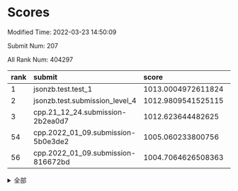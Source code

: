 # Scores

Modified Time: 2022-03-23 14:50:09

Submit Num: 207

All Rank Num: 404297

| rank |               submit               |       score        |       sigma        | pk_num |
| :--- | :--------------------------------- | :----------------- | :----------------- | :----- |
| 1    | jsonzb.test.test_1                 | 1013.0004972611824 | 0.8224072529420204 | 7813   |
| 2    | jsonzb.test.submission_level_4     | 1012.9809541525115 | 0.7983439598559671 | 7812   |
| 3    | cpp.21_12_24.submission-2b2ea0d7   | 1012.623644482625  | 0.7751343779477518 | 7816   |
| 54   | cpp.2022_01_09.submission-5b0e3de2 | 1005.060233800756  | 0.719077098117183  | 7811   |
| 56   | cpp.2022_01_09.submission-816672bd | 1004.7064626508363 | 0.728168756244287  | 7815   |


<details>
<summary>全部</summary>

| rank |                 submit                 |       score        |       sigma        | pk_num |
| :--- | :------------------------------------- | :----------------- | :----------------- | :----- |
| 1    | jsonzb.test.test_1                     | 1013.0004972611824 | 0.8224072529420204 | 7813   |
| 2    | jsonzb.test.submission_level_4         | 1012.9809541525115 | 0.7983439598559671 | 7812   |
| 3    | cpp.21_12_24.submission-2b2ea0d7       | 1012.623644482625  | 0.7751343779477518 | 7816   |
| 4    | gobigger.level_3.submission_level_3_25 | 1011.939061892251  | 0.7709101907308248 | 7815   |
| 5    | gobigger.level_3.submission_level_3_15 | 1011.6061102919231 | 0.7819710683435241 | 7813   |
| 6    | gobigger.level_3.submission_level_3_0  | 1011.4166560490747 | 0.7845494728675537 | 7819   |
| 7    | gobigger.level_3.submission_level_3_28 | 1011.2797531367015 | 0.7519599511631119 | 7814   |
| 8    | gobigger.level_3.submission_level_3_22 | 1011.0480538325896 | 0.7571328663234365 | 7816   |
| 9    | gobigger.level_3.submission_level_3_4  | 1011.0181158671372 | 0.7757918555959809 | 7814   |
| 10   | gobigger.level_3.submission_level_3_33 | 1010.7895796475161 | 0.7727131101293464 | 7817   |
| 11   | gobigger.level_3.submission_level_3_6  | 1010.7862584774517 | 0.7599788435483671 | 7809   |
| 12   | gobigger.level_3.submission_level_3_47 | 1010.7834476734587 | 0.7616009283086114 | 7814   |
| 13   | gobigger.level_3.submission_level_3_43 | 1010.7792417116723 | 0.8055399917289832 | 7809   |
| 14   | gobigger.level_3.submission_level_3_30 | 1010.7705950526954 | 0.7575061597667706 | 7814   |
| 15   | gobigger.level_3.submission_level_3_9  | 1010.5723293041178 | 0.7805100860480131 | 7812   |
| 16   | gobigger.level_3.submission_level_3_21 | 1010.5629381986935 | 0.7497327419260867 | 7813   |
| 17   | gobigger.level_3.submission_level_3_40 | 1010.5562839832629 | 0.76164929948236   | 7815   |
| 18   | gobigger.level_3.submission_level_3_29 | 1010.5352397815465 | 0.7500551806312374 | 7814   |
| 19   | gobigger.level_3.submission_level_3_49 | 1010.5206990672201 | 0.756082548123428  | 7806   |
| 20   | gobigger.level_3.submission_level_3_27 | 1010.5131120830314 | 0.7601595819493573 | 7813   |
| 21   | gobigger.level_3.submission_level_3_38 | 1010.4535088046391 | 0.751241848281942  | 7818   |
| 22   | gobigger.level_3.submission_level_3_11 | 1010.230298071684  | 0.7812340018900894 | 7810   |
| 23   | gobigger.level_3.submission_level_3_2  | 1010.2262646426875 | 0.7368018456295958 | 7809   |
| 24   | gobigger.level_3.submission_level_3_36 | 1010.2205589122922 | 0.752080150220431  | 7811   |
| 25   | gobigger.level_3.submission_level_3_12 | 1010.2036496910501 | 0.7592063873675856 | 7812   |
| 26   | gobigger.level_3.submission_level_3_41 | 1010.177320230638  | 0.7681768293763029 | 7807   |
| 27   | gobigger.level_3.submission_level_3_14 | 1010.0466437567773 | 0.7622750663386525 | 7809   |
| 28   | gobigger.level_3.submission_level_3_23 | 1009.972678530309  | 0.7671976639372114 | 7817   |
| 29   | gobigger.level_3.submission_level_3_16 | 1009.9676074602611 | 0.7665237554551092 | 7807   |
| 30   | gobigger.level_3.submission_level_3_7  | 1009.9410866614428 | 0.7785536526995952 | 7812   |
| 31   | gobigger.level_3.submission_level_3_1  | 1009.9136691179508 | 0.7735734340643975 | 7812   |
| 32   | gobigger.level_3.submission_level_3_31 | 1009.8941841434586 | 0.749429147451488  | 7815   |
| 33   | gobigger.level_3.submission_level_3_26 | 1009.8565642765884 | 0.746180488981595  | 7812   |
| 34   | gobigger.level_3.submission_level_3_42 | 1009.722935576777  | 0.7544210009848671 | 7806   |
| 35   | gobigger.level_3.submission_level_3_24 | 1009.7127776917373 | 0.7656885766161082 | 7813   |
| 36   | gobigger.level_3.submission_level_3_39 | 1009.6595544204433 | 0.7741099487137928 | 7814   |
| 37   | gobigger.level_3.submission_level_3_17 | 1009.6365365426507 | 0.7435559762833025 | 7813   |
| 38   | gobigger.level_3.submission_level_3_3  | 1009.5858248921858 | 0.7599092843441891 | 7811   |
| 39   | gobigger.level_3.submission_level_3_5  | 1009.5726760221726 | 0.7540942954757017 | 7809   |
| 40   | gobigger.level_3.submission_level_3_10 | 1009.5576252414145 | 0.7460680129209494 | 7814   |
| 41   | gobigger.level_3.submission_level_3_45 | 1009.5065248864546 | 0.7475442129284556 | 7814   |
| 42   | gobigger.level_3.submission_level_3_34 | 1009.4353870461971 | 0.7662415127986545 | 7809   |
| 43   | gobigger.level_3.submission_level_3_19 | 1009.3506679080094 | 0.7524330046005998 | 7806   |
| 44   | gobigger.level_3.submission_level_3_48 | 1009.2944571261743 | 0.7567070959223553 | 7810   |
| 45   | gobigger.level_3.submission_level_3_20 | 1009.2750351154152 | 0.734560751910525  | 7814   |
| 46   | gobigger.level_3.submission_level_3_37 | 1008.9556082353555 | 0.7566642947269184 | 7812   |
| 47   | gobigger.level_3.submission_level_3_35 | 1008.947713472674  | 0.7386206599798353 | 7812   |
| 48   | gobigger.level_3.submission_level_3_13 | 1008.8629617362963 | 0.7762504696854322 | 7811   |
| 49   | gobigger.level_3.submission_level_3_44 | 1008.7168375619167 | 0.7632536798889527 | 7808   |
| 50   | gobigger.level_3.submission_level_3_32 | 1008.6659388112329 | 0.7488160367022979 | 7814   |
| 51   | gobigger.level_3.submission_level_3_18 | 1008.6262723706541 | 0.7511905177808093 | 7816   |
| 52   | gobigger.level_3.submission_level_3_46 | 1008.5844589507034 | 0.743344743482698  | 7806   |
| 53   | gobigger.level_3.submission_level_3_8  | 1008.2959975806986 | 0.7331118386140938 | 7815   |
| 54   | cpp.2022_01_09.submission-5b0e3de2     | 1005.060233800756  | 0.719077098117183  | 7811   |
| 55   | gobigger.level_1.submission_level_1_30 | 1004.9033537601829 | 0.7243503414771908 | 7807   |
| 56   | cpp.2022_01_09.submission-816672bd     | 1004.7064626508363 | 0.728168756244287  | 7815   |
| 57   | gobigger.level_1.submission_level_1_41 | 1004.6889575811655 | 0.7295435955884891 | 7806   |
| 58   | gobigger.level_1.submission_level_1_4  | 1004.6748555106717 | 0.7158617202013049 | 7812   |
| 59   | gobigger.level_1.submission_level_1_43 | 1004.5398214988312 | 0.7214463106639607 | 7815   |
| 60   | gobigger.level_1.submission_level_1_34 | 1004.4670551543524 | 0.7183046532356068 | 7814   |
| 61   | gobigger.level_1.submission_level_1_20 | 1004.1699782203978 | 0.7148791767885809 | 7813   |
| 62   | gobigger.level_1.submission_level_1_3  | 1004.0953052427576 | 0.7209264304332046 | 7812   |
| 63   | gobigger.level_1.submission_level_1_18 | 1004.0285416006532 | 0.7255296436876395 | 7815   |
| 64   | gobigger.level_1.submission_level_1_42 | 1004.0039439450643 | 0.726633635883724  | 7806   |
| 65   | gobigger.level_1.submission_level_1_44 | 1003.8952616224507 | 0.7217642925290984 | 7814   |
| 66   | gobigger.level_1.submission_level_1_14 | 1003.8239052523285 | 0.7203830277955934 | 7816   |
| 67   | gobigger.level_1.submission_level_1_40 | 1003.6984425986958 | 0.7287062605568765 | 7809   |
| 68   | gobigger.level_1.submission_level_1_1  | 1003.6937460253191 | 0.7231902652827922 | 7816   |
| 69   | gobigger.level_1.submission_level_1_19 | 1003.6714617474399 | 0.7182966054677512 | 7809   |
| 70   | gobigger.level_1.submission_level_1_5  | 1003.6381942731157 | 0.718647422596937  | 7816   |
| 71   | gobigger.level_1.submission_level_1_33 | 1003.6004915273261 | 0.7145355042360714 | 7813   |
| 72   | gobigger.level_1.submission_level_1_13 | 1003.5941944670128 | 0.7156870725696118 | 7810   |
| 73   | gobigger.level_1.submission_level_1_27 | 1003.5823678260806 | 0.7165784632788516 | 7815   |
| 74   | gobigger.level_1.submission_level_1_35 | 1003.5588003197341 | 0.7198007993611685 | 7813   |
| 75   | gobigger.level_1.submission_level_1_9  | 1003.4884646686604 | 0.7092708089508981 | 7815   |
| 76   | gobigger.level_1.submission_level_1_11 | 1003.4813467051115 | 0.7045525321656849 | 7817   |
| 77   | gobigger.level_1.submission_level_1_25 | 1003.4028726179962 | 0.7162874523161181 | 7816   |
| 78   | gobigger.level_1.submission_level_1_47 | 1003.3978810534901 | 0.7171714627717444 | 7815   |
| 79   | gobigger.level_1.submission_level_1_23 | 1003.382733621408  | 0.7048817107693768 | 7814   |
| 80   | gobigger.level_1.submission_level_1_0  | 1003.2581482208954 | 0.7135241262551685 | 7810   |
| 81   | gobigger.level_1.submission_level_1_24 | 1003.2307626749785 | 0.7244880497293549 | 7810   |
| 82   | gobigger.level_1.submission_level_1_29 | 1003.0908701199453 | 0.7176527569479756 | 7814   |
| 83   | gobigger.level_1.submission_level_1_7  | 1003.0532804728018 | 0.7326308360507469 | 7811   |
| 84   | gobigger.level_1.submission_level_1_36 | 1003.0336984096683 | 0.7233490296675902 | 7813   |
| 85   | gobigger.level_1.submission_level_1_48 | 1003.0263919936812 | 0.7144487366227222 | 7812   |
| 86   | gobigger.level_1.submission_level_1_38 | 1002.9051089214627 | 0.7118527489357261 | 7817   |
| 87   | gobigger.level_1.submission_level_1_8  | 1002.9016393744514 | 0.705872311181598  | 7806   |
| 88   | gobigger.level_1.submission_level_1_12 | 1002.8550016026063 | 0.7066814436198005 | 7808   |
| 89   | gobigger.level_1.submission_level_1_22 | 1002.8412195888035 | 0.7116812086587927 | 7814   |
| 90   | gobigger.level_1.submission_level_1_49 | 1002.8296471173835 | 0.71129321176365   | 7814   |
| 91   | gobigger.level_1.submission_level_1_37 | 1002.8295379211313 | 0.712077684237503  | 7811   |
| 92   | gobigger.level_1.submission_level_1_31 | 1002.8062293360208 | 0.713326272820648  | 7812   |
| 93   | gobigger.level_1.submission_level_1_6  | 1002.7339909987817 | 0.7177802125506064 | 7814   |
| 94   | gobigger.level_1.submission_level_1_16 | 1002.694153909971  | 0.7256242524935899 | 7813   |
| 95   | gobigger.level_1.submission_level_1_15 | 1002.654707743249  | 0.720592228333059  | 7811   |
| 96   | gobigger.level_1.submission_level_1_26 | 1002.5951185568748 | 0.7185154381869735 | 7810   |
| 97   | gobigger.level_1.submission_level_1_17 | 1002.5535432110573 | 0.7014258503919407 | 7815   |
| 98   | gobigger.level_1.submission_level_1_2  | 1002.4143789470164 | 0.7158691926571057 | 7812   |
| 99   | gobigger.level_1.submission_level_1_39 | 1002.391900883766  | 0.7178506876155077 | 7812   |
| 100  | gobigger.level_1.submission_level_1_32 | 1002.3460736434116 | 0.7099662187415231 | 7814   |
| 101  | gobigger.level_1.submission_level_1_46 | 1002.2084517756276 | 0.7094692107353354 | 7812   |
| 102  | gobigger.level_1.submission_level_1_45 | 1002.0780755082709 | 0.7157833639844577 | 7814   |
| 103  | gobigger.level_1.submission_level_1_28 | 1002.0573829730055 | 0.7147561481319058 | 7810   |
| 104  | gobigger.level_1.submission_level_1_10 | 1002.0171830003395 | 0.7157054698316258 | 7812   |
| 105  | gobigger.level_1.submission_level_1_21 | 1001.9226295749105 | 0.7046838317864771 | 7818   |
| 106  | gobigger.random.submission_random_26   | 997.5497297318327  | 0.7161734378030311 | 7814   |
| 107  | gobigger.random.submission_random_19   | 997.2166488959723  | 0.7112405055270725 | 7815   |
| 108  | gobigger.random.submission_random_32   | 997.186978425368   | 0.7234798183540051 | 7810   |
| 109  | gobigger.random.submission_random_21   | 997.1397342642236  | 0.7099614250553009 | 7808   |
| 110  | gobigger.random.submission_random_14   | 996.9681818226485  | 0.6986965724320795 | 7812   |
| 111  | gobigger.random.submission_random_9    | 996.8091319089974  | 0.7181194676974336 | 7810   |
| 112  | gobigger.random.submission_random_48   | 996.8066092985135  | 0.7161871331264178 | 7814   |
| 113  | gobigger.random.submission_random_29   | 996.7706976428847  | 0.7174363733249386 | 7816   |
| 114  | gobigger.random.submission_random_11   | 996.69953797084    | 0.7181824125209973 | 7816   |
| 115  | gobigger.random.submission_random_27   | 996.6441002074562  | 0.7041122303353738 | 7813   |
| 116  | gobigger.random.submission_random_15   | 996.5407206245491  | 0.7158204665804927 | 7816   |
| 117  | gobigger.random.submission_random_12   | 996.5125877433867  | 0.7121776006848755 | 7814   |
| 118  | gobigger.random.submission_random_3    | 996.343264801653   | 0.7137906405838734 | 7811   |
| 119  | gobigger.random.submission_random_33   | 996.328138744503   | 0.7105471108503729 | 7808   |
| 120  | gobigger.random.submission_random_45   | 996.3202805347273  | 0.6984680539878849 | 7813   |
| 121  | gobigger.random.submission_random_49   | 996.2883009715981  | 0.7044031645150545 | 7814   |
| 122  | gobigger.random.submission_random_20   | 996.2824205317305  | 0.7266525225460727 | 7815   |
| 123  | gobigger.random.submission_random_13   | 996.2670516406408  | 0.7089233927587917 | 7811   |
| 124  | gobigger.random.submission_random_6    | 995.9809693244779  | 0.7182192838446324 | 7810   |
| 125  | gobigger.random.submission_random_25   | 995.9658683448071  | 0.7209503055905477 | 7811   |
| 126  | gobigger.random.submission_random_4    | 995.9409393555321  | 0.7064077328808419 | 7812   |
| 127  | gobigger.random.submission_random_28   | 995.9248954011081  | 0.7150402424165225 | 7812   |
| 128  | gobigger.random.submission_random_17   | 995.9175574222664  | 0.7055625747249528 | 7814   |
| 129  | gobigger.random.submission_random_35   | 995.8743911424176  | 0.7172961431924402 | 7812   |
| 130  | gobigger.random.submission_random_7    | 995.7965184495703  | 0.7147641489131696 | 7817   |
| 131  | gobigger.random.submission_random_23   | 995.7833584862033  | 0.7050730305882674 | 7812   |
| 132  | gobigger.random.submission_random_31   | 995.7732632459301  | 0.7022366531250409 | 7812   |
| 133  | gobigger.random.submission_random_40   | 995.7455774604174  | 0.7164694597954105 | 7812   |
| 134  | gobigger.random.submission_random_43   | 995.7321386856786  | 0.7243122326974092 | 7813   |
| 135  | gobigger.random.submission_random_38   | 995.7037474638598  | 0.7186103452957909 | 7809   |
| 136  | gobigger.random.submission_random_16   | 995.7032733472574  | 0.7105404313911351 | 7813   |
| 137  | gobigger.random.submission_random_42   | 995.6666484764033  | 0.7154900252096414 | 7810   |
| 138  | gobigger.random.submission_random_0    | 995.6271910274311  | 0.7143720910877636 | 7811   |
| 139  | gobigger.random.submission_random_37   | 995.6240181441966  | 0.7123506020366686 | 7812   |
| 140  | gobigger.random.submission_random_39   | 995.6110317502194  | 0.7146442815344676 | 7814   |
| 141  | gobigger.random.submission_random_47   | 995.5492668375306  | 0.7038860369015097 | 7813   |
| 142  | gobigger.random.submission_random_5    | 995.5483910378545  | 0.6992279573943869 | 7807   |
| 143  | gobigger.random.submission_random_44   | 995.5097046819337  | 0.7194058278128811 | 7811   |
| 144  | gobigger.random.submission_random_22   | 995.4499748424277  | 0.7324533975159241 | 7811   |
| 145  | gobigger.random.submission_random_24   | 995.3952034764986  | 0.7087996309502765 | 7813   |
| 146  | gobigger.random.submission_random_18   | 995.3627963963369  | 0.7068945474405991 | 7809   |
| 147  | gobigger.random.submission_random_30   | 995.3227972152457  | 0.7125128750125644 | 7812   |
| 148  | gobigger.random.submission_random_1    | 995.2920884641351  | 0.7149128224335283 | 7812   |
| 149  | gobigger.random.submission_random_36   | 995.2744455055881  | 0.7282586445413662 | 7811   |
| 150  | gobigger.random.submission_random_46   | 995.2250967924003  | 0.7201935605503692 | 7810   |
| 151  | gobigger.random.submission_random_10   | 995.2159806343079  | 0.7106949060317389 | 7815   |
| 152  | gobigger.random.submission_random_41   | 995.202661394918   | 0.7165514465972268 | 7814   |
| 153  | gobigger.random.submission_random_2    | 995.1114810549685  | 0.7289029791596856 | 7813   |
| 154  | gobigger.random.submission_random_34   | 995.0204321991569  | 0.7050247486716933 | 7814   |
| 155  | gobigger.random.submission_random_8    | 994.8320700690794  | 0.7184565590584401 | 7808   |
| 156  | gobigger.level_2.submission_level_2_23 | 993.9222633338566  | 0.7403863665134428 | 7810   |
| 157  | gobigger.level_2.submission_level_2_19 | 993.6486769428204  | 0.7295009582965167 | 7813   |
| 158  | gobigger.level_2.submission_level_2_2  | 993.6086543406963  | 0.7246711710003434 | 7813   |
| 159  | gobigger.level_2.submission_level_2_27 | 993.5798829725699  | 0.7274743805843219 | 7811   |
| 160  | gobigger.level_2.submission_level_2_14 | 993.4632810844175  | 0.7418855551730122 | 7811   |
| 161  | gobigger.level_2.submission_level_2_4  | 993.393349997278   | 0.7363322514185177 | 7815   |
| 162  | gobigger.level_2.submission_level_2_22 | 993.3054387740224  | 0.7403661832954592 | 7814   |
| 163  | gobigger.level_2.submission_level_2_6  | 993.2031956273287  | 0.7384774864400285 | 7814   |
| 164  | gobigger.level_2.submission_level_2_15 | 993.0995792672821  | 0.7481116693153892 | 7813   |
| 165  | gobigger.level_2.submission_level_2_38 | 993.0543823061515  | 0.7380278850873265 | 7814   |
| 166  | gobigger.level_2.submission_level_2_34 | 992.7518507563058  | 0.7555652833787107 | 7814   |
| 167  | gobigger.level_2.submission_level_2_18 | 992.7436735318852  | 0.7299708881371728 | 7812   |
| 168  | gobigger.level_2.submission_level_2_21 | 992.6894772490791  | 0.7354204014072406 | 7809   |
| 169  | gobigger.level_2.submission_level_2_41 | 992.6577624947654  | 0.7382149852506416 | 7812   |
| 170  | gobigger.level_2.submission_level_2_24 | 992.6276574074736  | 0.7484878999312625 | 7809   |
| 171  | gobigger.level_2.submission_level_2_33 | 992.6149550562996  | 0.7385953617505852 | 7818   |
| 172  | gobigger.level_2.submission_level_2_5  | 992.573044834981   | 0.7445681183277061 | 7810   |
| 173  | gobigger.level_2.submission_level_2_8  | 992.3568363399509  | 0.744386518089289  | 7811   |
| 174  | gobigger.level_2.submission_level_2_16 | 992.3060878592853  | 0.7377406075603195 | 7808   |
| 175  | gobigger.level_2.submission_level_2_48 | 992.2724640019018  | 0.7282920447186803 | 7811   |
| 176  | gobigger.level_2.submission_level_2_1  | 992.2452984976568  | 0.7521446037268733 | 7814   |
| 177  | gobigger.level_2.submission_level_2_25 | 992.1585035649796  | 0.7369166075942002 | 7811   |
| 178  | gobigger.level_2.submission_level_2_26 | 992.1002816819677  | 0.752017496998809  | 7813   |
| 179  | gobigger.level_2.submission_level_2_11 | 992.097028821661   | 0.7408917338166354 | 7816   |
| 180  | gobigger.level_2.submission_level_2_29 | 992.0812945180445  | 0.7554385359230731 | 7812   |
| 181  | gobigger.level_2.submission_level_2_46 | 992.0626243601022  | 0.7394827788586196 | 7810   |
| 182  | gobigger.level_2.submission_level_2_35 | 992.060744861793   | 0.7481445515151952 | 7814   |
| 183  | gobigger.level_2.submission_level_2_7  | 992.0517094528151  | 0.745436992317912  | 7815   |
| 184  | gobigger.level_2.submission_level_2_20 | 992.03972172789    | 0.7364506900556314 | 7810   |
| 185  | gobigger.level_2.submission_level_2_9  | 992.0310156634567  | 0.7383706455999356 | 7814   |
| 186  | gobigger.level_2.submission_level_2_17 | 992.0233981059523  | 0.7546942885383019 | 7816   |
| 187  | gobigger.level_2.submission_level_2_3  | 991.9972298814694  | 0.7413751294380573 | 7812   |
| 188  | gobigger.level_2.submission_level_2_36 | 991.9835519031373  | 0.7486380780087337 | 7817   |
| 189  | gobigger.level_2.submission_level_2_31 | 991.9735743124355  | 0.7278942982717507 | 7816   |
| 190  | gobigger.level_2.submission_level_2_45 | 991.9592487915373  | 0.7444412005239582 | 7816   |
| 191  | gobigger.level_2.submission_level_2_0  | 991.9166943518748  | 0.7657715531848841 | 7818   |
| 192  | gobigger.level_2.submission_level_2_44 | 991.8378450056928  | 0.7384982903215228 | 7810   |
| 193  | gobigger.level_2.submission_level_2_47 | 991.7179543889391  | 0.730319174134645  | 7813   |
| 194  | gobigger.level_2.submission_level_2_13 | 991.6142289669598  | 0.7444471922587178 | 7817   |
| 195  | gobigger.level_2.submission_level_2_49 | 991.5980492459938  | 0.7568228290505584 | 7812   |
| 196  | gobigger.level_2.submission_level_2_32 | 991.4781860403294  | 0.7587297275838775 | 7814   |
| 197  | gobigger.level_2.submission_level_2_30 | 991.3396972708846  | 0.7343348728381695 | 7811   |
| 198  | gobigger.level_2.submission_level_2_10 | 991.3164492617747  | 0.7519580779876478 | 7814   |
| 199  | gobigger.level_2.submission_level_2_40 | 991.1277510669972  | 0.761635334027056  | 7816   |
| 200  | gobigger.level_2.submission_level_2_42 | 991.0743114082529  | 0.7429466652446272 | 7812   |
| 201  | gobigger.level_2.submission_level_2_28 | 990.947315560865   | 0.7527094625947782 | 7814   |
| 202  | gobigger.level_2.submission_level_2_12 | 990.8139384802747  | 0.7545701419636427 | 7815   |
| 203  | gobigger.level_2.submission_level_2_43 | 990.5901313132207  | 0.7643524712118769 | 7814   |
| 204  | gobigger.level_2.submission_level_2_39 | 989.9374281489753  | 0.7632262635828942 | 7816   |
| 205  | gobigger.level_2.submission_level_2_37 | 989.7681827615163  | 0.7982486392061376 | 7815   |
| 206  | gobigger.none.submission_none_0        | 977.9067181025858  | 1.2756380598922772 | 7812   |
| 207  | gobigger.none.submission_none_1        | 976.1451955096979  | 1.463586309587479  | 7812   |

</details>